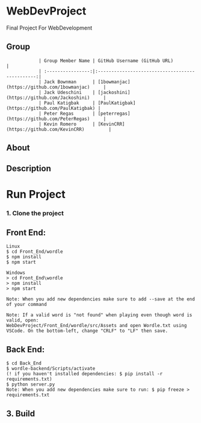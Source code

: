 # WebDevProject

Final Project For WebDevelopment

## Group

    			| Group Member Name | GitHub Username (GitHub URL)		      |
    			| :----------------:|:-----------------------------------------------:|
    			| Jack Bownman 	    | [1bowmanjac](https://github.com/1bowmanjac)     |
    			| Jack Udeschini    | [jackoshini](https://github.com/Jackoshini)     |
    			| Paul Katigbak     | [PaulKatigbak](https://github.com/PaulKatigbak) |
    			| Peter Regas 	    | [peterregas](https://github.com/PeterRegas)     |
    			| Kevin Romero 	    | [KevinCRR](https://github.com/KevinCRR) 	      |

## About

## Description

# Run Project

### 1. Clone the project

## Front End:

    Linux
    $ cd Front_End/wordle
    $ npm install
    $ npm start

    Windows
    > cd Front_End\wordle
    > npm install
    > npm start

    Note: When you add new dependencies make sure to add --save at the end of your command

    Note: If a valid word is "not found" when playing even though word is valid, open: 
    WebDevProject/Front_End/wordle/src/Assets and open Wordle.txt using VSCode. On the bottom-left, change "CRLF" to "LF" then save.
    

## Back End:

    $ cd Back_End
    $ wordle-backend/Scripts/activate
    (! if you haven't installed dependencies: $ pip install -r requirements.txt)
    $ python server.py
    Note: When you add new dependencies make sure to run: $ pip freeze > requirements.txt

## 3. Build
